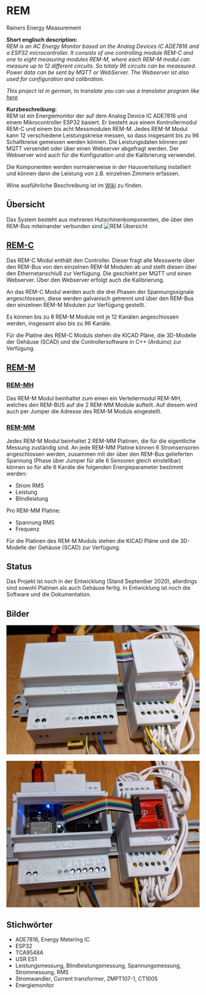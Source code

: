# REM
Rainers Energy Measurement

**Short englisch description:**  
*REM is an AC Energy Monitor based on the Analog Devices IC ADE7816 and a 
ESP32 microcontroller. It consists of one controlling module REM-C and one
to eight measuring modules REM-M, where each REM-M modul can measure up to 
12 different circuits. So totaly 96 circuits can be meassured.
Power data can be sent by MQTT or WebServer. The Webserver ist also used for configuration and calibration.*

*This project ist in german, to translate you can use a translator program like [here](https://translate.google.com/translate?hl=de&sl=auto&tl=en&u=https%3A%2F%2Fgithub.com%2FRrPt%2FREM)*

**Kurzbeschreibung:**  
REM ist ein Energiemonitor der auf dem Analog Device IC ADE7816 und einem Mikrocontroller ESP32 basiert.
Er besteht aus einem Kontrollermodul REM-C und einem bis acht Messmodulen REM-M. 
Jedes REM-M Modul kann 12 verschiedene Leistungskreise messen, so dass insgesamt bis zu 
96 Schaltkreise gemessen werden können.
Die Leistungsdaten können per MQTT versendet oder über einen Webserver abgefragt werden.
Der Webserver wird auch für die Konfiguration und die Kalibrierung verwendet.

Die Komponenten werden normalerweise in der Hausverteilung installiert und können dann die Leistung von z.B. einzelnen Zimmern erfassen.

Wine ausführliche Beschreibung ist im [Wiki](../../wiki/Home) zu finden.
## Übersicht
Das System besteht aus mehreren Hutschinenkomponenten, die über den REM-Bus miteinander verbunden sind
![REM Übersicht](pictures/REM-Übersicht.jpg)

## [REM-C](https://github.com/RrPt/REM/wiki/REM-C) 
Das REM-C Modul enthält den Controller. Dieser fragt alle Messwerte über den 
REM-Bus von den einzelnen REM-M Modulen ab und stellt diesen über den 
Ethernetanschluß zur Verfügung. Die geschieht per MQTT und einen Webserver.
Über den Webserver erfolgt auch die Kalibrierung.

An das REM-C Modul werden auch die drei Phasen der Spannungssignale angeschlossen,
diese werden galvanisch getrennt und über den REM-Bus den einzelnen REM-M Modulen
 zur Verfügung gestellt.

Es können bis zu 8 REM-M Module mit je 12 Kanälen angeschlossen werden, 
insgesamt also bis zu 96 Kanäle.

Für die Platine des REM-C Moduls stehen die KICAD Pläne, 
die 3D-Modelle der Gehäuse (SCAD) und 
die Controllersoftware in C++ (Arduino) zur Verfügung. 

## [REM-M](https://github.com/RrPt/REM/wiki/REM-M) 
### [REM-MH](https://github.com/RrPt/REM/wiki/REM-MH) 
Das REM-M Modul beinhaltet zum einen ein Verteilermodul REM-MH, 
welches den REM-BUS auf die 2 REM-MM Module aufteilt.
Auf diesem wird auch per Jumper die Adresse des REM-M Moduls eingestellt.
### [REM-MM](https://github.com/RrPt/REM/wiki/REM-MM) 
Jedes REM-M Modul beinhaltet 2 REM-MM Platinen, die für die eigentliche 
Messung zuständig sind.
An jede REM-MM Platine können 6 Stromsensoren angeschlossen werden, 
zusammen mit der über den REM-Bus gelieferten Spannung 
(Phase über Jumper für alle 6 Sensoren gleich einstellbar)
können so für alle 6 Kanäle die folgenden Energieparameter bestimmt werden:
 * Strom RMS
 * Leistung
 * Blindleistung
 
Pro REM-MM Platine:
 * Spannung RMS
 * Frequenz

Für die Platinen des REM-M Moduls stehen die KICAD Pläne und 
die 3D-Modelle der Gehäuse (SCAD) zur Verfügung. 

## Status
Das Projekt ist noch in der Entwicklung (Stand September 2020), 
allerdings sind sowohl Platinen als auch Gehäuse fertig.
In Entwicklung ist noch die Software und die Dokumentation.

## Bilder

![REM01](pictures/REM01.jpg)

![REM02](pictures/REM02.jpg)

## Stichwörter
 * ADE7816, Energy Metering IC
 * ESP32
 * TCA9548A
 * USR ES1
 * Leistungsmessung, Blindleistungsmessung, Spannungsmessung, Strommessung, RMS
 * Stromwandler, Current transformer, ZMPT107-1, CT1005
 * Energiemonitor
 
